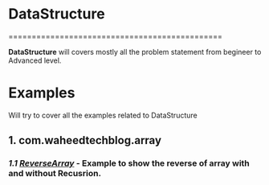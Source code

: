 # DataStructure
==============================================

**DataStructure** will covers  mostly all the problem statement from begineer to Advanced level.

# Examples
Will try to cover all the examples related to DataStructure


## 1. com.waheedtechblog.array
  ### *1.1 [ReverseArray](https://github.com/abdulwaheed18/DataStructure/blob/master/src/com/waheedtechblog/array/ReverseArray.java)* - Example to show the reverse of array with and without Recusrion.
